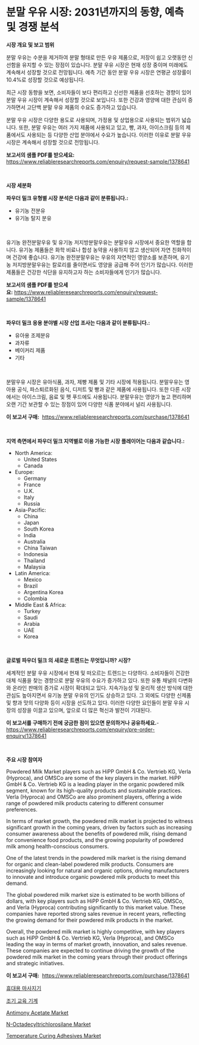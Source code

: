 <p><h1>분말 우유 시장: 2031년까지의 동향, 예측 및 경쟁 분석</h1></p><p><strong>시장 개요 및 보고 범위</strong></p>
<p><p>분말 우유는 수분을 제거하여 분말 형태로 만든 우유 제품으로, 저장이 쉽고 오랫동안 신선함을 유지할 수 있는 장점이 있습니다. 분말 우유 시장은 현재 성장 중이며 미래에도 계속해서 성장할 것으로 전망됩니다. 예측 기간 동안 분말 우유 시장은 연평균 성장률이 10.4%로 성장할 것으로 예상됩니다. </p><p>최근 시장 동향을 보면, 소비자들이 보다 편리하고 신선한 제품을 선호하는 경향이 있어 분말 우유 시장이 계속해서 성장할 것으로 보입니다. 또한 건강과 영양에 대한 관심이 증가하면서 고단백 분말 우유 제품의 수요도 증가하고 있습니다.</p><p>분말 우유 시장은 다양한 용도로 사용되며, 가정용 및 상업용으로 사용되는 범위가 넓습니다. 또한, 분말 우유는 여러 가지 제품에 사용되고 있고, 빵, 과자, 아이스크림 등의 제품에서도 사용되는 등 다양한 산업 분야에서 수요가 높습니다. 이러한 이유로 분말 우유 시장은 계속해서 성장할 것으로 전망됩니다.</p></p>
<p><strong>보고서의 샘플 PDF를 받으세요:</strong> <a href="https://www.reliableresearchreports.com/enquiry/request-sample/1378641">https://www.reliableresearchreports.com/enquiry/request-sample/1378641</a></p>
<p>&nbsp;</p>
<p><strong>시장 세분화</strong></p>
<p><strong>파우더 밀크 유형별 시장 분석은 다음과 같이 분류됩니다.:</strong></p>
<p><ul><li>유기농 전분유</li><li>유기농 탈지 분유</li></ul></p>
<p>&nbsp;</p>
<p><p>유기농 완전분말우유 및 유기농 저지방분말우유는 분말우유 시장에서 중요한 역할을 합니다. 유기농 제품들은 화학 비료나 합성 농약을 사용하지 않고 생산되어 자연 친화적이며 건강에 좋습니다. 유기농 완전분말우유는 우유의 자연적인 영양소를 보존하며, 유기농 저지방분말우유는 칼로리를 줄이면서도 영양을 공급해 주어 인기가 많습니다. 이러한 제품들은 건강한 식단을 유지하고자 하는 소비자들에게 인기가 많습니다.</p></p>
<p><strong>보고서의 샘플 PDF를 받으세요:</strong>&nbsp;<a href="https://www.reliableresearchreports.com/enquiry/request-sample/1378641">https://www.reliableresearchreports.com/enquiry/request-sample/1378641</a></p>
<p>&nbsp;</p>
<p><strong> 파우더 밀크 응용 분야별 시장 산업 조사는 다음과 같이 분류됩니다.:</strong></p>
<p><ul><li>유아용 조제분유</li><li>과자류</li><li>베이커리 제품</li><li>기타</li></ul></p>
<p>&nbsp;</p>
<p><p>분말우유 시장은 유아식품, 과자, 제빵 제품 및 기타 시장에 적용됩니다. 분말우유는 영아용 공식, 파스퇴르화된 음식, 디저트 및 빵과 같은 제품에 사용됩니다. 또한 다른 시장에서는 아이스크림, 음료 및 펫 푸드에도 사용됩니다. 분말우유는 영양가 높고 편리하며 오랜 기간 보관할 수 있는 장점이 있어 다양한 식품 분야에서 널리 사용됩니다.</p></p>
<p><strong>이 보고서 구매:</strong>&nbsp; <a href="https://www.reliableresearchreports.com/purchase/1378641">https://www.reliableresearchreports.com/purchase/1378641</a></p>
<p>&nbsp;</p>
<p><strong>지역 측면에서 파우더 밀크 지역별로 이용 가능한 시장 플레이어는 다음과 같습니다.:</strong></p>
<p><ul>
    <li>
        North America:
        <ul>
            <li>United States</li>
            <li>Canada</li>
        </ul>
    </li>
    <li>
        Europe:
        <ul>
            <li>Germany</li>
            <li>France</li>
            <li>U.K.</li>
            <li>Italy</li>
            <li>Russia</li>
        </ul>
    </li>
    <li>
        Asia-Pacific:
        <ul>
            <li>China</li>
            <li>Japan</li>
            <li>South Korea</li>
            <li>India</li>
            <li>Australia</li>
            <li>China Taiwan</li>
            <li>Indonesia</li>
            <li>Thailand</li>
            <li>Malaysia</li>
        </ul>
    </li>
    <li>
        Latin America:
        <ul>
            <li>Mexico</li>
            <li>Brazil</li>
            <li>Argentina Korea</li>
            <li>Colombia</li>
        </ul>
    </li>
    <li>
        Middle East & Africa:
        <ul>
            <li>Turkey</li>
            <li>Saudi</li>
            <li>Arabia</li>
            <li>UAE</li>
            <li>Korea</li>
        </ul>
    </li>
    </ul></p>
<p>&nbsp;</p>
<p><strong>글로벌 파우더 밀크 의 새로운 트렌드는 무엇입니까? 시장?</strong></p>
<p><p>세계적인 분말 우유 시장에서 현재 및 떠오르는 트렌드는 다양하다. 소비자들이 건강한 대체 식품을 찾는 경향으로 분말 우유의 수요가 증가하고 있다. 또한 유통 채널의 다변화와 온라인 판매의 증가로 시장이 확대되고 있다. 지속가능성 및 윤리적 생산 방식에 대한 관심도 높아지면서 유기농 분말 우유의 인기도 상승하고 있다. 그 외에도 다양한 신제품 및 향과 맛의 다양화 등이 시장을 선도하고 있다. 이러한 다양한 요인들이 분말 우유 시장의 성장을 이끌고 있으며, 앞으로 더 많은 혁신과 발전이 기대된다.</p></p>
<p><strong>이 보고서를 구매하기 전에 궁금한 점이 있으면 문의하거나 공유하세요.</strong>- <a href="https://www.reliableresearchreports.com/enquiry/pre-order-enquiry/1378641">https://www.reliableresearchreports.com/enquiry/pre-order-enquiry/1378641</a></p>
<p>&nbsp;</p>
<p><strong>주요 시장 참여자</strong></p>
<p><p>Powdered Milk Market players such as HiPP GmbH & Co. Vertrieb KG, Verla (Hyproca), and OMSCo are some of the key players in the market. HiPP GmbH & Co. Vertrieb KG is a leading player in the organic powdered milk segment, known for its high-quality products and sustainable practices. Verla (Hyproca) and OMSCo are also prominent players, offering a wide range of powdered milk products catering to different consumer preferences.</p><p>In terms of market growth, the powdered milk market is projected to witness significant growth in the coming years, driven by factors such as increasing consumer awareness about the benefits of powdered milk, rising demand for convenience food products, and the growing popularity of powdered milk among health-conscious consumers.</p><p>One of the latest trends in the powdered milk market is the rising demand for organic and clean-label powdered milk products. Consumers are increasingly looking for natural and organic options, driving manufacturers to innovate and introduce organic powdered milk products to meet this demand.</p><p>The global powdered milk market size is estimated to be worth billions of dollars, with key players such as HiPP GmbH & Co. Vertrieb KG, OMSCo, and Verla (Hyproca) contributing significantly to this market value. These companies have reported strong sales revenue in recent years, reflecting the growing demand for their powdered milk products in the market.</p><p>Overall, the powdered milk market is highly competitive, with key players such as HiPP GmbH & Co. Vertrieb KG, Verla (Hyproca), and OMSCo leading the way in terms of market growth, innovation, and sales revenue. These companies are expected to continue driving the growth of the powdered milk market in the coming years through their product offerings and strategic initiatives.</p></p>
<p><strong>이 보고서 구매:</strong>&nbsp;&nbsp;<a href="https://www.reliableresearchreports.com/purchase/1378641">https://www.reliableresearchreports.com/purchase/1378641</a></p>
<p><p><a href="https://github.com/vsckjg50460/Market-Research-Report-List-1/blob/main/5864803671.md">휴대용 마사지기</a></p><p><a href="https://github.com/akzkkws047661437/Market-Research-Report-List-1/blob/main/3048553670.md">조기 교육 기계</a></p><p><a href="https://issuu.com/reportprime-2/docs/antimony-acetate-market-size-2030.pptx">Antimony Acetate Market</a></p><p><a href="https://issuu.com/reportprime-2/docs/n-octadecyltrichlorosilane-market-size-2030.pptx">N-Octadecyltrichlorosilane Market</a></p><p><a href="https://github.com/ChiragRp1/Market-Research-Report-List-3/blob/main/temperature-curing-adhesives-market.md">Temperature Curing Adhesives Market</a></p></p>
